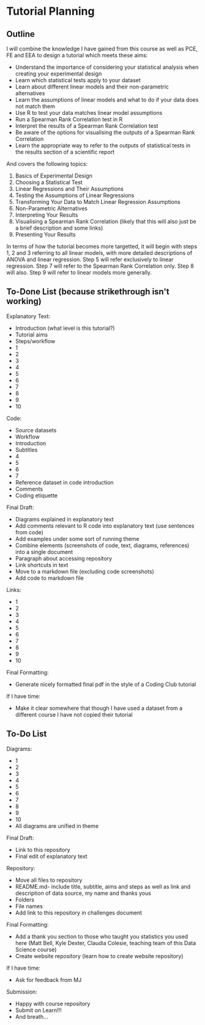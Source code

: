 # Tutorial Planning

## Outline

I will combine the knowledge I have gained from this course as well as PCE, FE and EEA to design a tutorial which meets these aims:
* Understand the importance of considering your statistical analysis when creating your experimental design
* Learn which statistical tests apply to your dataset
* Learn about different linear models and their non-parametric alternatives
* Learn the assumptions of linear models and what to do if your data does not match them
* Use R to test your data matches linear model assumptions 
* Run a Spearman Rank Correlation test in R
* Interpret the results of a Spearman Rank Correlation test
* Be aware of the options for visualising the outputs of a Spearman Rank Correlation
* Learn the appropriate way to refer to the outputs of statistical tests in the results section of a scientific report


And covers the following topics:
1. Basics of Experimental Design 
2. Choosing a Statistical Test 
3. Linear Regressions and Their Assumptions 
4. Testing the Assumptions of Linear Regressions 
5. Transforming Your Data to Match Linear Regression Assumptions 
6. Non-Parametric Alternatives
7. Interpreting Your Results
8. Visualising a Spearman Rank Correlation (likely that this will also just be a brief description and some links)
9. Presenting Your Results 

In terms of how the tutorial becomes more targetted, it will begin with steps 1, 2 and 3 referring to all linear models, with more detailed descriptions of ANOVA and linear regression. Step 5 will refer exclusively to linear regression. Step 7 will refer to the Spearman Rank Correlation only. Step 8 will also. Step 9 will refer to linear models more generally. 

## To-Done List (because strikethrough isn't working)
Explanatory Text:
- Introduction (what level is this tutorial?)
- Tutorial aims
- Steps/workflow
- 1
- 2
- 3
- 4
- 5
- 6
- 7
- 8
- 9
- 10

Code:
- Source datasets
- Workflow
- Introduction
- Subtitles
- 4
- 5
- 6
- 7
- Reference dataset in code introduction
- Comments
- Coding etiquette

Final Draft:
- Diagrams explained in explanatory text
- Add comments relevant to R code into explanatory text (use sentences from code)
- Add examples under some sort of running theme
- Combine elements (screenshots of code, text, diagrams, references) into a single document
- Paragraph about accessing repository
- Link shortcuts in text
- Move to a markdown file (excluding code screenshots)
- Add code to markdown file

Links:
- 1
- 2
- 3
- 4
- 5
- 6
- 7
- 8
- 9
- 10

Final Formatting:
- Generate nicely formatted final pdf in the style of a Coding Club tutorial

If I have time:
- Make it clear somewhere that though I have used a dataset from a different course I have not copied their tutorial

## To-Do List

Diagrams:
- 1
- 2
- 3
- 4
- 5
- 6
- 7
- 8
- 9
- 10
- All diagrams are unified in theme

Final Draft:
- Link to this repository
- Final edit of explanatory text

Repository:
- Move all files to repository
- README.md- include title, subtitle, aims and steps as well as link and description of data source, my name and thanks yous
- Folders
- File names
- Add link to this repository in challenges document

Final Formatting:
- Add a thank you section to those who taught you statistics you used here (Matt Bell, Kyle Dexter, Claudia Colesie, teaching team of this Data Science course)
- Create website repository (learn how to create website repository)

If I have time:
- Ask for feedback from MJ

Submission:
- Happy with course repository
- Submit on Learn!!!
- And breath...

